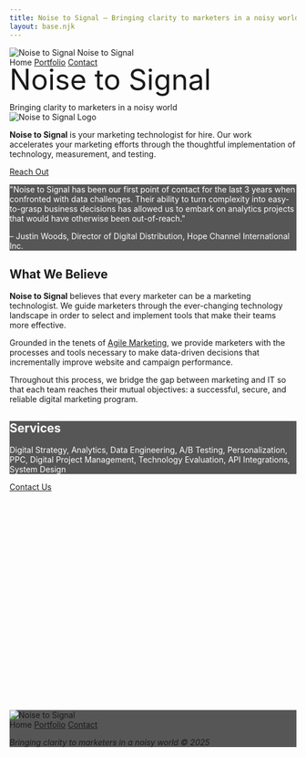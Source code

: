 ```yaml
---
title: Noise to Signal – Bringing clarity to marketers in a noisy world
layout: base.njk
---
```


<!-- Header/Navigation -->
<div class="head">
  <div class="l">
    <div class="flex items-center space-x-3 h-full py-4 pl-6">
      <img src="/img/radar-80px-dark.png" alt="Noise to Signal" class="w-8 h-8">
      <span class="text-lg font-light">Noise to Signal</span>
    </div>
  </div>
  <div class="r">
    <nav class="flex items-center justify-end h-full py-4 pr-6 space-x-8">
      <span class="current-page">Home</span>
      <a href="#">Portfolio</a>
      <a href="#contact">Contact</a>
    </nav>
  </div>
</div>

<!-- Hero Section -->
<section class="screen" style="background-image: url('/img/nasa-dishes-2048.jpg');">
  <div class="mod-fill" style="opacity: 0.2; background: linear-gradient(45deg, #7FB8FF, #E8C0ED);"></div>
  <div class="screen-mid">
    <article class="plot">
      <span style="font-size: 50px; line-height: 45px;" class="caps mod-frame text-white">Noise to Signal</span>
      <br><br>
      <span class="text-white text-lg">Bringing clarity to marketers in a noisy world</span>
    </article>
  </div>
</section>

<!-- Section 1 - Main Description -->
<section class="py-16 px-8 text-center bg-white">
  <div class="max-w-4xl mx-auto">
    <div class="mb-8">
      <img src="/img/radar-80px-dark.png" alt="Noise to Signal Logo" class="w-20 h-20 mx-auto">
    </div>
    <p class="text-lg leading-relaxed mb-8">
      <strong>Noise to Signal</strong> is your marketing technologist for hire. Our work accelerates your marketing efforts through the thoughtful implementation of technology, measurement, and testing.
    </p>
    <a href="#contact" class="inline-block bg-gray-800 text-white px-8 py-3 hover:bg-opacity-90 transition-colors">
      Reach Out
    </a>
  </div>
</section>

<!-- Section 2 - Testimonial -->
<section class="py-16 px-8 text-center" style="background-color: rgba(45, 45, 45, 0.8); color: white;">
  <div class="max-w-4xl mx-auto">
    <p class="text-lg leading-relaxed mb-4">
      "Noise to Signal has been our first point of contact for the last 3 years when confronted with data challenges. Their ability to turn complexity into easy-to-grasp business decisions has allowed us to embark on analytics projects that would have otherwise been out-of-reach."
    </p>
    <p class="text-base">
      – Justin Woods, Director of Digital Distribution, Hope Channel International Inc.
    </p>
  </div>
</section>

<!-- Section 3 - What We Believe -->
<section class="relative py-16 px-8 text-white" style="background-image: url('/img/6-twilight.jpg'); background-size: cover; background-position: center; background-repeat: no-repeat;">
  <div class="absolute inset-0 bg-black bg-opacity-60"></div>
  <div class="relative z-10 max-w-6xl mx-auto">
    <h2 class="text-3xl font-bold text-center mb-12">What We Believe</h2>
    <div class="grid md:grid-cols-3 gap-8 text-sm leading-relaxed">
      <div>
        <p>
          <strong>Noise to Signal</strong> believes that every marketer can be a marketing technologist. We guide marketers through the ever-changing technology landscape in order to select and implement tools that make their teams more effective.
        </p>
      </div>
      <div>
        <p>
          Grounded in the tenets of <a href="#" class="text-blue-300 underline">Agile Marketing</a>, we provide marketers with the processes and tools necessary to make data-driven decisions that incrementally improve website and campaign performance.
        </p>
      </div>
      <div>
        <p>
          Throughout this process, we bridge the gap between marketing and IT so that each team reaches their mutual objectives: a successful, secure, and reliable digital marketing program.
        </p>
      </div>
    </div>
  </div>
</section>

<!-- Section 4 - Services -->
<section class="py-16 px-8 text-center" style="background-color: rgba(45, 45, 45, 0.8); color: white;">
  <div class="max-w-4xl mx-auto">
    <h2 class="text-3xl font-bold mb-8">Services</h2>
    <p class="text-lg leading-relaxed">
      Digital Strategy, Analytics, Data Engineering, A/B Testing, Personalization, PPC, Digital Project Management, Technology Evaluation, API Integrations, System Design
    </p>
  </div>
</section>

<!-- Section 5 - Contact Form -->
<section id="contact" class="relative px-8" style="background-image: url('/img/nasa-dishes-2048.jpg'); background-size: cover; background-position: bottom; background-repeat: no-repeat; height: 400px;">
  <div class="absolute inset-0 bg-black bg-opacity-30"></div>
  <div class="relative z-10 h-full flex items-center justify-center">
    <a href="#" id="contact-email" class="inline-block bg-white text-gray-800 px-8 py-3 font-semibold hover:bg-gray-100 transition-colors">
      Contact Us
    </a>
    <script>
      document.addEventListener('DOMContentLoaded', function() {
        var user = 'adam';
        var domain = 'noisetosignal.co';
        var email = user + '@' + domain;
        document.getElementById('contact-email').href = 'mailto:' + email;
      });
    </script>
  </div>
</section>

<!-- Footer -->
<footer class="py-8 px-8 text-center text-white" style="background-color: rgba(45, 45, 45, 0.8);">
  <div class="max-w-4xl mx-auto">
    <div class="mb-6">
      <img src="/img/radar-80px-light.png" alt="Noise to Signal" class="w-20 h-20 mx-auto">
    </div>
    <nav class="mb-4">
      <div class="flex flex-wrap justify-center space-x-8">
        <span class="current-page">Home</span>
        <a href="#">Portfolio</a>
        <a href="#contact">Contact</a>
      </div>
    </nav>
    <p class="text-sm text-gray-400">
      <em>Bringing clarity to marketers in a noisy world © 2025</em>
    </p>
  </div>
</footer>

